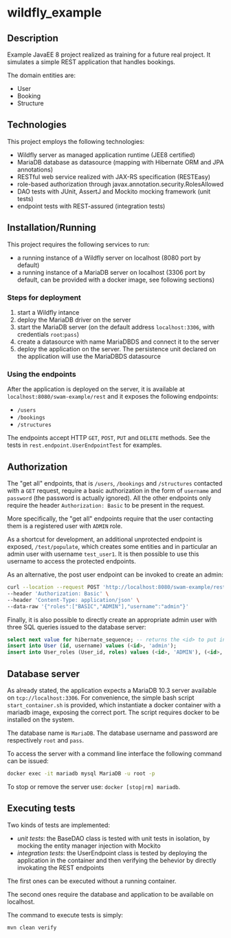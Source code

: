 # wildfly_example

## Description
Example JavaEE 8 project realized as training for a future real project. It simulates a simple REST application that handles bookings.

The domain entities are:
* User
* Booking
* Structure

## Technologies
This project employs the following technologies:
* Wildfly server as managed application runtime (JEE8 certified)
* MariaDB database as datasource (mapping with Hibernate ORM and JPA annotations)
* RESTful web service realized with JAX-RS specification (RESTEasy)
* role-based authorization through javax.annotation.security.RolesAllowed
* DAO tests with JUnit, AssertJ and Mockito mocking framework (unit tests)
* endpoint tests with REST-assured (integration tests)

## Installation/Running
This project requires the following services to run:
* a running instance of a Wildfly server on localhost (8080 port by default)
* a running instance of a MariaDB server on localhost (3306 port by default, can be provided with a docker image, see following sections)

### Steps for deployment
1. start a Wildfly intance
2. deploy the MariaDB driver on the server
3. start the MariaDB server (on the default address `localhost:3306`, with credentials `root`:`pass`)
4. create a datasource with name MariaDBDS and connect it to the server
5. deploy the application on the server. The persistence unit declared on the application will use the MariaDBDS datasource

### Using the endpoints
After the application is deployed on the server, it is available at `localhost:8080/swam-example/rest` and it exposes the following endpoints:
* `/users`
* `/bookings`
* `/structures`

The endpoints accept HTTP `GET`, `POST`, `PUT` and `DELETE` methods. See the tests in `rest.endpoint.UserEndpointTest` for examples.

## Authorization
The "get all" endpoints, that is `/users`, `/bookings` and `/structures` contacted with a `GET` request, require a basic authorization in the form of `username` and `password` (the password is actually ignored). All the other endpoints only require the header `Authorization: Basic` to be present in the request.

More specifically, the "get all" endpoints require that the user contacting them is a registered user with `ADMIN` role.

As a shortcut for development, an additional unprotected endpoint is exposed, `/test/populate`, which creates some entities and in particular an admin user with username `test_user1`. It is then possible to use this username to access the protected endpoints.

As an alternative, the post user endpoint can be invoked to create an admin:
```bash
curl --location --request POST 'http://localhost:8080/swam-example/rest/users/' \
--header 'Authorization: Basic' \
--header 'Content-Type: application/json' \
--data-raw '{"roles":["BASIC","ADMIN"],"username":"admin"}'
```

Finally, it is also possible to directly create an appropriate admin user with three SQL queries issued to the database server:
```sql
select next value for hibernate_sequence; -- returns the <id> to put in the following insert statements
insert into User (id, username) values (<id>, 'admin');
insert into User_roles (User_id, roles) values (<id>, 'ADMIN'), (<id>, 'BASIC');
```

## Database server
As already stated, the application expects a MariaDB 10.3 server available on `tcp://localhost:3306`. For convenience, the simple bash script `start_container.sh` is provided, which instantiate a docker container with a mariadb image, exposing the correct port. The script requires docker to be installed on the system.

The database name is `MariaDB`.
The database username and password are respectively `root` and `pass`.

To access the server with a command line interface the following command can be issued:
```bash
docker exec -it mariadb mysql MariaDB -u root -p
```

To stop or remove the server use: `docker [stop|rm] mariadb`.

## Executing tests
Two kinds of tests are implemented:
* *unit tests*: the BaseDAO class is tested with unit tests in isolation, by mocking the entity manager injection with Mockito
* *integration tests*: the UserEndpoint class is tested by deploying the application in the container and then verifying the behevior by directly invokating the REST endpoints

The first ones can be executed without a running container.

The second ones require the database and application to be available on localhost.

The command to execute tests is simply:
```bash
mvn clean verify
```
